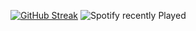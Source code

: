 [![GitHub Streak](https://github-readme-streak-stats.herokuapp.com/?user=ooexiaoo)](https://git.io/streak-stats)
![Spotify recently Played](https://spotify-recently-played-readme.vercel.app/api?user=31aacszfndp4fk4l7lnfbs2t4u6u&count={count})
